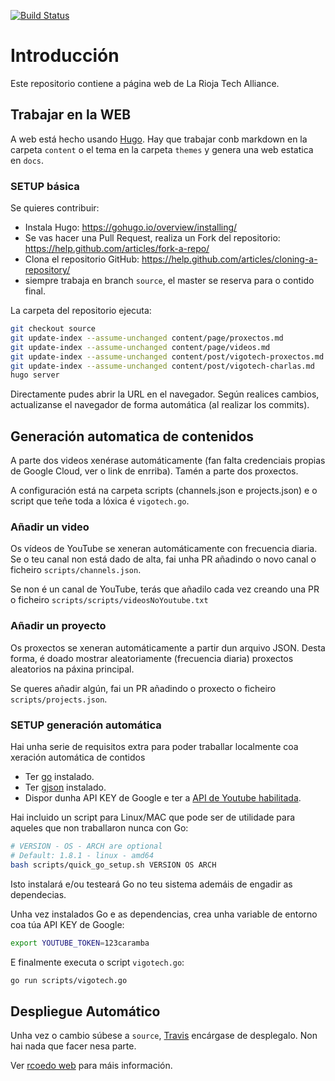 [![Build Status](https://travis-ci.org/VigoTech/vigotech.github.io.svg?branch=source)](https://travis-ci.org/VigoTech/vigotech.github.io)

# Introducción

Este repositorio contiene  a página web de La Rioja Tech Alliance.

## Trabajar en la WEB

A web está hecho usando [Hugo](https://gohugo.io/). Hay que trabajar conb markdown en la carpeta `content` o el  tema en la carpeta `themes` y genera una web estatica en `docs`.

### SETUP básica

Se quieres contribuir:

- Instala Hugo: https://gohugo.io/overview/installing/
- Se vas hacer una Pull Request, realiza un Fork del repositorio: https://help.github.com/articles/fork-a-repo/
- Clona el repositorio GitHub: https://help.github.com/articles/cloning-a-repository/
- siempre trabaja en branch `source`, el master se reserva para o contido final.

La carpeta del repositorio ejecuta:

```bash
git checkout source
git update-index --assume-unchanged content/page/proxectos.md
git update-index --assume-unchanged content/page/videos.md
git update-index --assume-unchanged content/post/vigotech-proxectos.md
git update-index --assume-unchanged content/post/vigotech-charlas.md
hugo server
```

Directamente pudes abrir la URL en el navegador. Según realices cambios, actualizanse el navegador de forma automática (al realizar los commits).


## Generación automatica de contenidos

A parte dos videos xenérase automáticamente (fan falta credenciais propias de Google Cloud, ver o link de enrriba). Tamén a parte dos proxectos.

A configuración está na carpeta scripts (channels.json e projects.json) e o script que teñe toda a lóxica é `vigotech.go`.

### Añadir un video

Os vídeos de YouTube se xeneran automáticamente con frecuencia diaria. Se o teu canal non está dado de alta, fai unha PR añadindo o novo canal o ficheiro `scripts/channels.json`.

Se non é un canal de YouTube, terás que añadilo cada vez creando una PR o ficheiro `scripts/scripts/videosNoYoutube.txt`

### Añadir un proyecto

Os proxectos se xeneran automáticamente a partir dun arquivo JSON. Desta forma, é doado mostrar aleatoriamente (frecuencia diaria) proxectos aleatorios na páxina principal.

Se queres añadir algún, fai un PR añadindo o proxecto o ficheiro `scripts/projects.json`.

### SETUP generación automática

Hai unha serie de requisitos extra para poder traballar localmente coa xeración automática de contidos 

- Ter [go](https://github.com/golang/go) instalado.
- Ter [gjson](https://github.com/tidwall/gjson) instalado.
- Dispor dunha API KEY de Google e ter a [API de Youtube habilitada](https://developers.google.com/youtube/v3/getting-started).

Hai incluido un script para Linux/MAC que pode ser de utilidade para aqueles que non traballaron nunca con Go:

```bash
# VERSION - OS - ARCH are optional
# Default: 1.8.1 - linux - amd64
bash scripts/quick_go_setup.sh VERSION OS ARCH
```

Isto instalará e/ou testeará Go no teu sistema ademáis de engadir as dependecias.

Unha vez instalados Go e as dependencias, crea unha variable de entorno coa túa API KEY de Google:

```bash
export YOUTUBE_TOKEN=123caramba
```

E finalmente executa o script `vigotech.go`:

```bash
go run scripts/vigotech.go
```

## Despliegue Automático

Unha vez o cambio súbese a `source`, [Travis](https://travis-ci.org/VigoTech/vigotech.github.io) encárgase de desplegalo. Non hai nada que facer nesa parte.

Ver [rcoedo web](http://rcoedo.com/post/hugo-static-site-generator/) para máis información.
